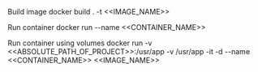Build image
docker build . -t <<IMAGE_NAME>>

Run container
docker run --name <<CONTAINER_NAME>>

Run container using volumes
docker run -v <<ABSOLUTE_PATH_OF_PROJECT>>:/usr/app -v /usr/app -it -d --name <<CONTAINER_NAME>> <<IMAGE_NAME>> 
